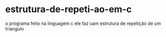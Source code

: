 # estrutura-de-repeti-ao-em-c
o programa feito na linguagem c ele faz uam estrutura de repetição de um triangulo 

